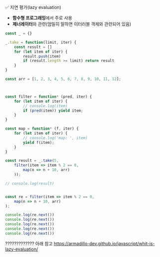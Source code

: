 ✅ 지연 평가(lazy evaluation)
* <b>함수형 프로그래밍</b>에서 주로 사용
* <b>제너레이터</b>와 관련(엄밀히 말하면 이터러블 객체와 관련되어 있음)


```javascript
const _ = {}

_.take = function(limit, iter) {
    const result = []
    for (let item of iter) {
        result.push(item)
        if (result.length >= limit) return result
    }
}

const arr = [1, 2, 3, 4, 5, 6, 7, 8, 9, 10, 11, 12];



const filter = function* (pred, iter) {
    for (let item of iter) {
        // console.log(item)
        if (pred(item)) yield item;
    }
}

const map = function* (f, iter) {
    for (let item of iter) {
        // console.log('map: ', item)
        yield f(item);
    }
}

const result = _.take(5,
    filter(item => item % 2 == 0,
        map(n => n + 10, arr)
    ));

// console.log(result)


const re = filter(item => item % 2 == 0,
    map(n => n + 10, arr)
);

console.log(re.next())
console.log(re.next())
console.log(re.next())
console.log(re.next())
console.log(re.next())

```
????????????? 아래 참고
https://armadillo-dev.github.io/javascript/whit-is-lazy-evaluation/